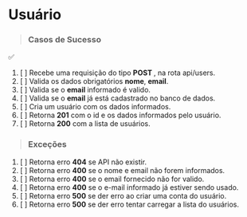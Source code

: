 # Usuário
> ### Casos de Sucesso 
✅
 
1. [ ] Recebe uma requisição do tipo <b> **POST** </b>, na rota api/users.
2. [ ] Valida os dados obrigatórios **nome**, **email**.
3. [ ] Valida se o **email** informado é valido.
4. [ ] Valida se o **email** já está cadastrado no banco de dados.
5. [ ] Cria um usuário com os dados informados.
6. [ ] Retorna **201** com o id e os dados informados pelo usuário.
7. [ ] Retorna **200** com a lista de usuários.

> ### Exceções 

1. [ ] Retorna erro **404** se API não existir.
2. [ ] Retorna erro **400** se o nome e email não forem informados.
3. [ ] Retorna erro **400** se o email fornecido não for valido.
4. [ ] Retorna erro **400** se o e-mail informado já estiver sendo usado.
5. [ ] Retorna erro **500** se der erro ao criar uma conta do usuário.
6. [ ] Retorna erro **500** se der erro tentar carregar a lista do usuários. 